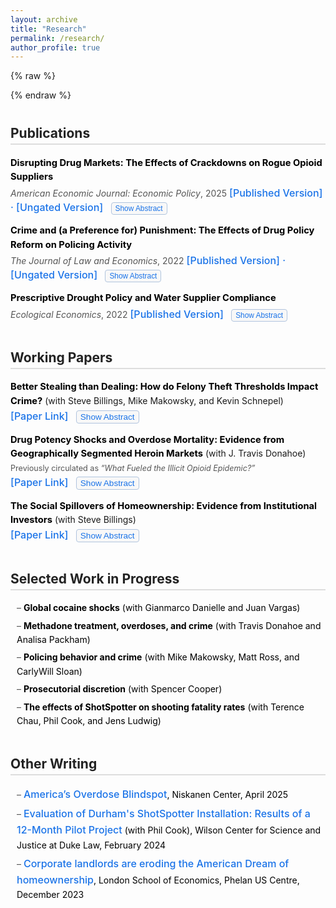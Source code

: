 ```yaml
---
layout: archive
title: "Research"
permalink: /research/
author_profile: true
---
```


{% raw %}
<style>
/* ======= GLOBAL STYLING ======= */

h2 {
  margin-top: 40px;
  border-bottom: 2px solid #ddd;
  padding-bottom: 4px;
  color: #222;
}

/* ======= ENTRY SPACING ======= */

.pub-entry, .wp-entry {
  margin-bottom: 14px;
  padding-bottom: 0;
  line-height: 1.55;
}

/* ======= TEXT & COLOR ======= */

.pub-entry strong, .wp-entry strong {
  color: #000;
  font-size: 1.05em;
}

.pub-meta, .wp-meta {
  display: block;
  margin-top: 3px;
  line-height: 1.4;
  color: #555;
  font-size: 1em;
}

/* ======= LINKS ======= */

.pub-links,
.pub-links a,
ul li a {
  color: #1a73e8;
  text-decoration: none;
  font-weight: 500;
  font-size: 1rem; /* now absolute, ensures same size everywhere */
}

.pub-links a:hover,
ul li a:hover {
  text-decoration: underline;
  color: #1257b0;
}

/* ======= BUTTONS ======= */

.toggle-button {
  display: inline-block;
  margin-left: 8px;
  vertical-align: middle;
  background: #f8f8f8;
  border: 1px solid #b0c4de;
  border-radius: 4px;
  color: #1a73e8;
  cursor: pointer;
  font-size: 0.85em;
  padding: 2px 6px;
}

.toggle-button:hover {
  background: #e8f0ff;
  border-color: #1a73e8;
}

/* ======= ABSTRACTS ======= */

.abstract {
  display: none;
  margin-top: 6px;
  color: #333;
  line-height: 1.55;
  max-width: 800px;
}

/* ======= LISTS ======= */

ul {
  margin-left: 20px;
  line-height: 1.6;
}

ul li {
  margin-bottom: 6px;
  color: #000;
}

/* Dash-style lists (clean CV look) */
ul.dash-list {
  list-style: none;
  padding-left: 0;
  margin-left: 10px;
  line-height: 1.6;
}

ul.dash-list li::before {
  content: "– ";
  color: #555;
}

section {
  margin-bottom: 45px;
}
</style>
{% endraw %}

<!-- ===================== -->
<!--     PUBLICATIONS      -->
<!-- ===================== -->

<section>
<h2>Publications</h2>

<div class="pub-entry">
  <strong>Disrupting Drug Markets: The Effects of Crackdowns on Rogue Opioid Suppliers</strong><br>
  <span class="pub-meta">
    <em>American Economic Journal: Economic Policy</em>, 2025  
    <span class="pub-links">
      [<a href="https://www.aeaweb.org/articles?id=10.1257/pol.20230640" target="_blank">Published Version</a>] · 
      [<a href="https://papers.ssrn.com/sol3/papers.cfm?abstract_id=4266020" target="_blank">Ungated Version</a>]
    </span>
    <button class="toggle-button" onclick="toggleText('abstractdocs', this)">Show Abstract</button>
  </span>
  <div id="abstractdocs" class="abstract">
    This paper estimates the impacts of doctor crackdowns on the quantity demanded of prescription opioids, across-market substitution, and across-product substitution. Exploiting plausibly exogenous variation in the timing and location of administrative actions, I find that cracking down on a single doctor decreases county-level opioid dispensing by 10%. This decline persists across space and grows over time. Additionally, significant heroin substitution occurs, yet overall overdose mortality decreases. These results highlight a critical tradeoff policymakers should consider with targeted crackdowns: reductions in the flow of new users must be balanced against the harm that arises when existing users substitute to more dangerous drugs.
  </div>
</div>

<div class="pub-entry">
  <strong>Crime and (a Preference for) Punishment: The Effects of Drug Policy Reform on Policing Activity</strong><br>
  <span class="pub-meta">
    <em>The Journal of Law and Economics</em>, 2022  
    <span class="pub-links">
      [<a href="https://www.journals.uchicago.edu/doi/10.1086/721292" target="_blank">Published Version</a>] · 
      [<a href="https://papers.ssrn.com/sol3/papers.cfm?abstract_id=3795758" target="_blank">Ungated Version</a>]
    </span>
    <button class="toggle-button" onclick="toggleText('abstractdfsz', this)">Show Abstract</button>
  </span>
  <div id="abstractdfsz" class="abstract">
    We still know very little about the incentives of police. Using geocoded crime data and a novel source of within-city variation in punishment severity, I am able to shed light on enforcement behavior. I find that in parts of a city where drug sale penalties were weakened, there is a 13% decrease in all drug arrests. There is no displacement of non-drug offenses. If offenders were significantly deterred by harsher penalties, as the law intended and Becker’s (1968) model predicts, drug arrests should have increased in areas with weaker penalties. My results are therefore consistent with police treating enforcement effort and punishment severity as complements. I also find that city-wide crime and drug use do not increase after the reform. This paper thus calls into question the "War on Drugs" view of punishment and suggests that certain types of enforcement can be reduced without incurring large public safety costs.
  </div>
</div>

<div class="pub-entry">
  <strong>Prescriptive Drought Policy and Water Supplier Compliance</strong><br>
  <span class="pub-meta">
    <em>Ecological Economics</em>, 2022  
    <span class="pub-links">
      [<a href="https://www.sciencedirect.com/science/article/pii/S092180092200091X?dgcid=author" target="_blank">Published Version</a>]
    </span>
    <button class="toggle-button" onclick="toggleText('abstractwater', this)">Show Abstract</button>
  </span>
  <div id="abstractwater" class="abstract">
    Governments often cannot use prices to induce water conservation, and the need to understand the impacts of alternate methods is growing due to increased variability in water resources. During the 2012–2016 drought in California, a period that may presage the future of water management in a warmer climate, the state attempted to manage water use through a set of mandatory restrictions that assigned each of California's 412 largest urban water suppliers to one of nine conservation tiers; those with greater historic usage needed to conserve more. I find that even though significant statewide savings occurred, only half of all suppliers complied with their conservation target. Moreover, the increased savings were not caused by the tiered design of the mandate: evidence from a regression discontinuity design shows that suppliers that just missed a stricter conservation tier actually conserved more. Additionally, water use rebounded after the regulation was removed, implying that variable adjustments in demand contributed more to water use savings than fixed cost household investments. Given the significant costs of water regulation and the high probability of future droughts, the policy implication is that both governments and water suppliers may benefit from investments in water supply reliability and less complex prescriptive policies.
  </div>
</div>
</section>

<!-- ===================== -->
<!--     WORKING PAPERS    -->
<!-- ===================== -->

<section>
<h2>Working Papers</h2>

<div class="wp-entry">
  <strong>Better Stealing than Dealing: How do Felony Theft Thresholds Impact Crime?</strong> (with Steve Billings, Mike Makowsky, and Kevin Schnepel)<br>
  <span class="pub-links">
    [<a href="https://papers.ssrn.com/sol3/papers.cfm?abstract_id=5169572" target="_blank">Paper Link</a>]
    <button class="toggle-button" onclick="toggleText('abstracttheft', this)">Show Abstract</button>
  </span>
  <div id="abstracttheft" class="abstract">
    From 2005 to 2019, forty US states increased the dollar value threshold delineating misdemeanor and felony theft, reducing the expected punishment for a subset of property crimes...
  </div>
</div>

<div class="wp-entry">
  <strong>Drug Potency Shocks and Overdose Mortality: Evidence from Geographically Segmented Heroin Markets</strong> (with J. Travis Donahoe)<br>
  <span style="display:block; margin-top:2px; font-size:90%; color:#555;">
    Previously circulated as <em>“What Fueled the Illicit Opioid Epidemic?”</em>
  </span>
  <span class="pub-links">
    [<a href="https://papers.ssrn.com/sol3/papers.cfm?abstract_id=5114929" target="_blank">Paper Link</a>]
    <button class="toggle-button" onclick="toggleText('abstracttakeover', this)">Show Abstract</button>
  </span>
  <div id="abstracttakeover" class="abstract">
    We provide the first causal evidence that geographically concentrated shocks...
  </div>
</div>

<div class="wp-entry">
  <strong>The Social Spillovers of Homeownership: Evidence from Institutional Investors</strong> (with Steve Billings)<br>
  <span class="pub-links">
    [<a href="https://papers.ssrn.com/sol3/papers.cfm?abstract_id=4649479" target="_blank">Paper Link</a>]
    <button class="toggle-button" onclick="toggleText('abstracthomes', this)">Show Abstract</button>
  </span>
  <div id="abstracthomes" class="abstract">
    We provide novel evidence on the social spillovers of homeownership...
  </div>
</div>
</section>

<!-- ===================== -->
<!--  WORK IN PROGRESS     -->
<!-- ===================== -->

<section>
<h2>Selected Work in Progress</h2>
<ul class="dash-list">
  <li><strong>Global cocaine shocks</strong> (with Gianmarco Danielle and Juan Vargas)</li>
  <li><strong>Methadone treatment, overdoses, and crime</strong> (with Travis Donahoe and Analisa Packham)</li>
  <li><strong>Policing behavior and crime</strong> (with Mike Makowsky, Matt Ross, and CarlyWill Sloan)</li>
  <li><strong>Prosecutorial discretion</strong> (with Spencer Cooper)</li>
  <li><strong>The effects of ShotSpotter on shooting fatality rates</strong> (with Terence Chau, Phil Cook, and Jens Ludwig)</li>
</ul>
</section>

<!-- ===================== -->
<!--    OTHER WRITING      -->
<!-- ===================== -->

<section>
<h2>Other Writing</h2>
<ul class="dash-list">
  <li><a href="https://www.niskanencenter.org/americas-overdose-blindspot/" target="_blank">America’s Overdose Blindspot</a>, Niskanen Center, April 2025</li>
  <li><a href="https://papers.ssrn.com/sol3/papers.cfm?abstract_id=4808698" target="_blank">Evaluation of Durham's ShotSpotter Installation: Results of a 12-Month Pilot Project</a> (with Phil Cook), Wilson Center for Science and Justice at Duke Law, February 2024</li>
  <li><a href="https://blogs.lse.ac.uk/usappblog/2023/12/18/corporate-landlords-are-eroding-the-american-dream-of-homeownership-especially-in-black-neighborhoods/" target="_blank">Corporate landlords are eroding the American Dream of homeownership</a>, London School of Economics, Phelan US Centre, December 2023</li>
</ul>
</section>

<script>
function toggleText(sectionId, button) {
  const section = document.getElementById(sectionId);
  if (section.style.display === "none" || section.style.display === "") {
    section.style.display = "block";
    button.textContent = "Hide Abstract";
  } else {
    section.style.display = "none";
    button.textContent = "Show Abstract";
  }
}
</script>
